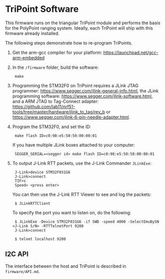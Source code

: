 TriPoint Software
=================

This firmware runs on the triangular TriPoint module and performs the basis
for the PolyPoint ranging system. Ideally, each TriPoint will ship with
this firmware already installed.

The following steps demonstrate how to re-program TriPoints.

1. Get the arm-gcc compiler for your platform: https://launchpad.net/gcc-arm-embedded

2. In the `/firmware` folder, build the software:

        make

3. Programming the STM32F0 on TriPoint requires a JLink JTAG programmer:
https://www.segger.com/jlink-general-info.html, the JLink programming software:
https://www.segger.com/jlink-software.html, and a ARM JTAG to Tag-Connect
adapter:
https://github.com/lab11/nrf51-tools/tree/master/hardware/jlink_to_tag/rev_b or
https://www.segger.com/jlink-6-pin-needle-adapter.html.

4. Program the STM32F0, and set the ID:

        make flash ID=c0:98:e5:50:50:00:00:01
        
    If you have multiple JLink boxes attached to your computer:
    
        SEGGER_SERIAL=<segger id> make flash ID=c0:98:e5:50:50:00:00:01

5. To output J-Link RTT packets, use the J-Link Commander `JLinkExe`:
    
        J-Link>device STM32F031G6
        J-Link>connect
        TIF>s
        Speed> <press enter>
        
   You can then use the J-Link RTT Viewer to see and log the packets:
   
        $ JLinkRTTClient
        
   To specify the port you want to listen on, do the following:
   
        $ JLinkExe -Device STM32F031G6 -if SWD -speed 4000 -SelectEmuBySN <J-Link S/N> -RTTTelnetPort 9200
        J-Link>connect
        
        $ telnet localhost 9200


I2C API
-------

The interface between the host and TriPoint is described in `firmware/API.md`.


